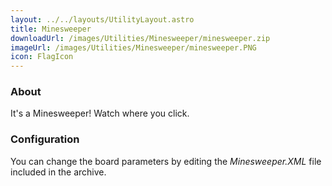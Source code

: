 ```yaml
---
layout: ../../layouts/UtilityLayout.astro
title: Minesweeper
downloadUrl: /images/Utilities/Minesweeper/minesweeper.zip
imageUrl: /images/Utilities/Minesweeper/minesweeper.PNG
icon: FlagIcon
---
```


### About

It's a Minesweeper!
Watch where you click.

### Configuration

You can change the board parameters by editing the <em>Minesweeper.XML</em> file included in the archive.